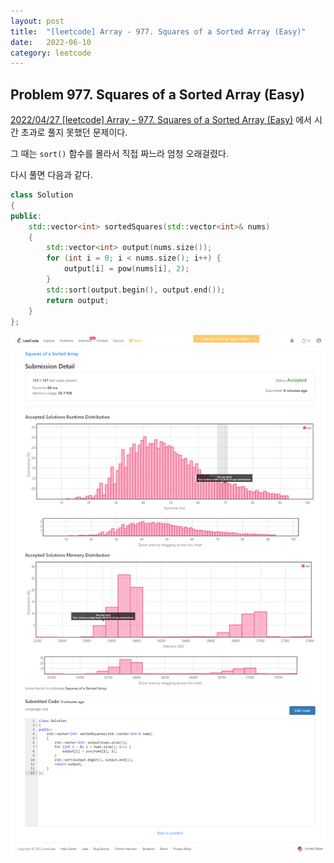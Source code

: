 ```yaml
---
layout: post
title:  "[leetcode] Array - 977. Squares of a Sorted Array (Easy)"
date:   2022-06-10
category: leetcode
---
```


## Problem 977. Squares of a Sorted Array (Easy)
[2022/04/27 [leetcode] Array - 977. Squares of a Sorted Array (Easy)](https://undol26.github.io/ros/2022/04/27/leetcode-array3.html) 에서 시간 초과로 풀지 못했던 문제이다.

그 때는 `sort()` 함수를 몰라서 직접 짜느라 엄청 오래걸렸다.

다시 풀면 다음과 같다.

```cpp
class Solution
{
public:
    std::vector<int> sortedSquares(std::vector<int>& nums)
    {
        std::vector<int> output(nums.size());
        for (int i = 0; i < nums.size(); i++) {
            output[i] = pow(nums[i], 2);
        }
        std::sort(output.begin(), output.end());
        return output;
    }
};
```

![alt text](/public/img/leetcode/leetcode-array-17.png)